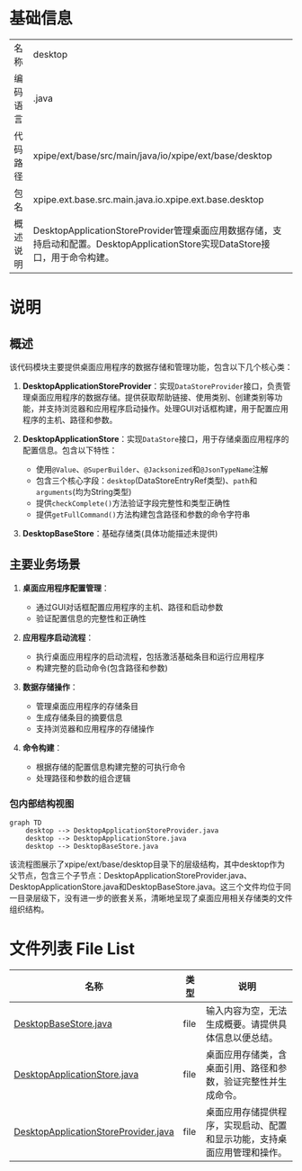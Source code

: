 # 基础信息

|      |      |
|------|------|
| 名称 | desktop |
| 编码语言 | .java |
| 代码路径 | xpipe/ext/base/src/main/java/io/xpipe/ext/base/desktop |
| 包名 | xpipe.ext.base.src.main.java.io.xpipe.ext.base.desktop |
| 概述说明 | DesktopApplicationStoreProvider管理桌面应用数据存储，支持启动和配置。DesktopApplicationStore实现DataStore接口，用于命令构建。 |

# 说明

## 概述

该代码模块主要提供桌面应用程序的数据存储和管理功能，包含以下几个核心类：

1. **DesktopApplicationStoreProvider**：实现`DataStoreProvider`接口，负责管理桌面应用程序的数据存储。提供获取帮助链接、使用类别、创建类别等功能，并支持浏览器和应用程序启动操作。处理GUI对话框构建，用于配置应用程序的主机、路径和参数。

2. **DesktopApplicationStore**：实现`DataStore`接口，用于存储桌面应用程序的配置信息。包含以下特性：
   - 使用`@Value`、`@SuperBuilder`、`@Jacksonized`和`@JsonTypeName`注解
   - 包含三个核心字段：`desktop`(DataStoreEntryRef类型)、`path`和`arguments`(均为String类型)
   - 提供`checkComplete()`方法验证字段完整性和类型正确性
   - 提供`getFullCommand()`方法构建包含路径和参数的命令字符串

3. **DesktopBaseStore**：基础存储类(具体功能描述未提供)

## 主要业务场景

1. **桌面应用程序配置管理**：
   - 通过GUI对话框配置应用程序的主机、路径和启动参数
   - 验证配置信息的完整性和正确性

2. **应用程序启动流程**：
   - 执行桌面应用程序的启动流程，包括激活基础条目和运行应用程序
   - 构建完整的启动命令(包含路径和参数)

3. **数据存储操作**：
   - 管理桌面应用程序的存储条目
   - 生成存储条目的摘要信息
   - 支持浏览器和应用程序的存储操作

4. **命令构建**：
   - 根据存储的配置信息构建完整的可执行命令
   - 处理路径和参数的组合逻辑


### 包内部结构视图

```mermaid
graph TD
    desktop --> DesktopApplicationStoreProvider.java
    desktop --> DesktopApplicationStore.java
    desktop --> DesktopBaseStore.java
```

该流程图展示了xpipe/ext/base/desktop目录下的层级结构，其中desktop作为父节点，包含三个子节点：DesktopApplicationStoreProvider.java、DesktopApplicationStore.java和DesktopBaseStore.java。这三个文件均位于同一目录层级下，没有进一步的嵌套关系，清晰地呈现了桌面应用相关存储类的文件组织结构。

# 文件列表 File List

| 名称   | 类型  | 说明 |
|-------|------|-------------|
| [DesktopBaseStore.java](DesktopBaseStore.md) | file | 输入内容为空，无法生成概要。请提供具体信息以便总结。 |
| [DesktopApplicationStore.java](DesktopApplicationStore.md) | file | 桌面应用存储类，含桌面引用、路径和参数，验证完整性并生成命令。 |
| [DesktopApplicationStoreProvider.java](DesktopApplicationStoreProvider.md) | file | 桌面应用存储提供程序，实现启动、配置和显示功能，支持桌面应用管理和操作。 |


